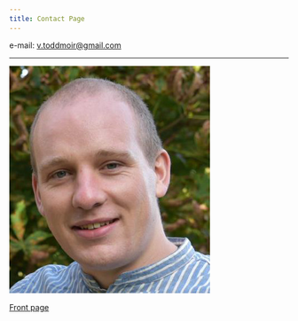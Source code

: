 ```yaml
---
title: Contact Page
--- 
```


e-mail: v.toddmoir@gmail.com

---
![](figs/avatar.jpg)

[Front page](../../#tophome)